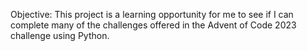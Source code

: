Objective: This project is a learning opportunity for me to see if I can complete many of the challenges offered in the Advent of Code 2023 challenge using Python.
